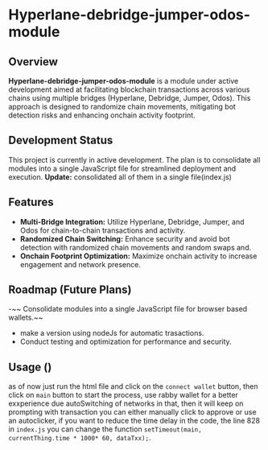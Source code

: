 # Hyperlane-debridge-jumper-odos-module

## Overview
**Hyperlane-debridge-jumper-odos-module** is a module under active development aimed at facilitating blockchain transactions across various chains using multiple bridges (Hyperlane, Debridge, Jumper, Odos). This approach is designed to randomize chain movements, mitigating bot detection risks and enhancing onchain activity footprint.

## Development Status
This project is currently in active development. The plan is to consolidate all modules into a single JavaScript file for streamlined deployment and execution.
**Update:** consolidated all of them in a single file(index.js)
## Features
- **Multi-Bridge Integration:** Utilize Hyperlane, Debridge, Jumper, and Odos for chain-to-chain transactions and activity.
- **Randomized Chain Switching:** Enhance security and avoid bot detection with randomized chain movements and random swaps and.
- **Onchain Footprint Optimization:** Maximize onchain activity to increase engagement and network presence.

## Roadmap (Future Plans)
-~~ Consolidate modules into a single JavaScript file for browser based wallets.~~
- make a version using nodeJs for automatic trasactions.
- Conduct testing and optimization for performance and security.

## Usage ()
as of now just run the html file and click on the `connect wallet` button, then click on `main` button to start the process, use rabby wallet for a better exxperience due autoSwitching of networks in that, then it will keep on prompting with transaction you can either manually click to approve or use an autoclicker, if you want to reduce the time delay in the code, the line 828 in `index.js` you can change the function `setTimeout(main, currentThing.time * 1000* 60, dataTxx);`.    